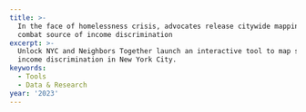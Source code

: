 ```yaml
---
title: >-
  In the face of homelessness crisis, advocates release citywide mapping tool to
  combat source of income discrimination
excerpt: >-
  Unlock NYC and Neighbors Together launch an interactive tool to map source of
  income discrimination in New York City. 
keywords:
  - Tools
  - Data & Research
year: '2023'
---
```


